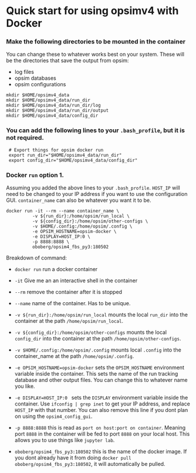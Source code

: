 # Quick start for using opsimv4 with Docker

### Make the following directories to be mounted in the container
You can change these to whatever works best on your system.
These will be the directories that save the output from opsim:
 - log files
 - opsim databases
 - opsim configurations
~~~
mkdir $HOME/opsimv4_data
mkdir $HOME/opsimv4_data/run_dir
mkdir $HOME/opsimv4_data/run_dir/log
mkdir $HOME/opsimv4_data/run_dir/output
mkdir $HOME/opsimv4_data/config_dir
~~~

### You can add the following lines to your `.bash_profile`, but it is not required.
~~~
 # Export things for opsim docker run
 export run_dir="$HOME/opsimv4_data/run_dir"
 export config_dir="$HOME/opsimv4_data/config_dir"
~~~

### Docker `run` option 1.
Assuming you added the above lines to your `.bash_profile`.
`HOST_IP` will need to be changed to your IP address if you want to use the
configuration GUI. `container_name` can also be whatever you want it to be.
~~~
docker run -it --rm --name container_name \
          -v ${run_dir}:/home/opsim/run_local \
          -v ${config_dir}:/home/opsim/other-configs \
          -v $HOME/.config:/home/opsim/.config \
          -e OPSIM_HOSTNAME=opsim-docker \
          -e DISPLAY=HOST_IP:0 \
          -p 8888:8888 \
          oboberg/opsim4_fbs_py3:180502
~~~

Breakdown of command:
 - `docker run` run a docker container
 - `-it` Give me an an interactive shell in the container
 - `--rm` remove the container after it is stopped
 - `--name` name of the container. Has to be unique.
 - `-v ${run_dir}:/home/opsim/run_local` mounts the local `run_dir` into the container at the path `/home/opsim/run_local`.

 - `-v ${config_dir}:/home/opsim/other-configs` mounts the local `config_dir` into the container at the path `/home/opsim/other-configs`.

 - `-v $HOME/.config:/home/opsim/.config` mounts local `.config` into the container_name at the path `/home/opsim/.config`.

 - `-e OPSIM_HOSTNAME=opsim-docker` sets the `OPSIM_HOSTNAME` environment variable inside the container. This sets the name of the run tracking database and other
 output files. You can change this to whatever name you like.

 - `-e DISPLAY=HOST_IP:0 ` sets the `DISPLAY` environment variable inside the container. Use `ifconfig | grep inet` to get your IP address, and replace `HOST_IP` with that number. You can also remove this line if you dont plan on
 using the `opsim4_config_gui`.

 - `-p 8888:8888` this is read as `port on host:port on container`. Meaning port `8888` in the container will be fed to port `8888` on your local host. This allows you to use things like `jupyter lab`.

 - `oboberg/opsim4_fbs_py3:180502` this is the name of the docker image. If you dont already have it from doing `docker pull oboberg/opsim4_fbs_py3:180502`, it will automatically be pulled.
